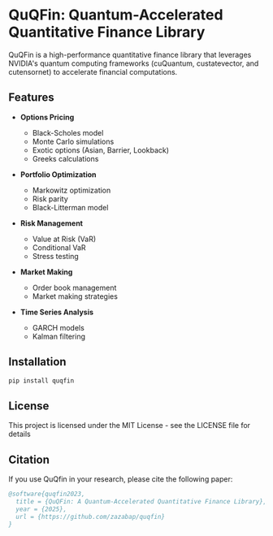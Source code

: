 # QuQFin: Quantum-Accelerated Quantitative Finance Library

QuQFin is a high-performance quantitative finance library that leverages NVIDIA's quantum computing frameworks (cuQuantum, custatevector, and cutensornet) to accelerate financial computations.

## Features

- **Options Pricing**
  - Black-Scholes model
  - Monte Carlo simulations
  - Exotic options (Asian, Barrier, Lookback)
  - Greeks calculations

- **Portfolio Optimization**
  - Markowitz optimization
  - Risk parity
  - Black-Litterman model

- **Risk Management**
  - Value at Risk (VaR)
  - Conditional VaR
  - Stress testing

- **Market Making**
  - Order book management
  - Market making strategies

- **Time Series Analysis**
  - GARCH models
  - Kalman filtering

## Installation

```bash
pip install quqfin
```

## License
This project is licensed under the MIT License - see the LICENSE file for details

## Citation

If you use QuQfin in your research, please cite the following paper:

``` bibtex
@software{quqfin2023,
  title = {QuQFin: A Quantum-Accelerated Quantitative Finance Library},
  year = {2025},
  url = {https://github.com/zazabap/quqfin}
}
```

